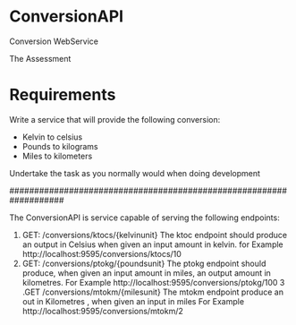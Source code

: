 # ConversionAPI
Conversion WebService

The Assessment

# Requirements

Write a service that will provide the following conversion:
* Kelvin to celsius
* Pounds to kilograms
* Miles to kilometers

Undertake the task as you normally would when doing development

###################################################################


The ConversionAPI is service capable of serving the following endpoints:


1. GET:  /conversions/ktocs/{kelvinunit}
      The ktoc endpoint should produce an output in Celsius when given an input amount in kelvin.
	  for Example
       http://localhost:9595/conversions/ktocs/10
2. GET:   /conversions/ptokg/{poundsunit}
       The ptokg endpoint should produce, when given an input amount in miles, an output amount in kilometres.
	   For Example 
       http://localhost:9595/conversions/ptokg/100
3 .GET   /conversions/mtokm/{milesunit}
      The mtokm endpoint produce an out in Kilometres , when given an input in  miles
      For Example 
       http://localhost:9595/conversions/mtokm/2
